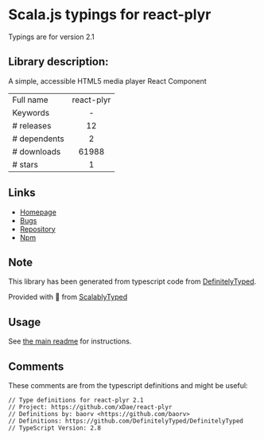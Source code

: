 
# Scala.js typings for react-plyr

Typings are for version 2.1

## Library description:
A simple, accessible HTML5 media player React Component

|                    |                 |
| ------------------ | :-------------: |
| Full name          | react-plyr |
| Keywords           | - |
| # releases         | 12 |
| # dependents       | 2 |
| # downloads        | 61988 |
| # stars            | 1 |

## Links
- [Homepage](https://github.com/xDae/react-plyr)
- [Bugs](https://github.com/xDae/react-plyr/issues)
- [Repository](https://github.com/xDae/react-plyr)
- [Npm](https://www.npmjs.com/package/react-plyr)
    


## Note
This library has been generated from typescript code from [DefinitelyTyped](https://definitelytyped.org).

Provided with :purple_heart: from [ScalablyTyped](https://github.com/oyvindberg/ScalablyTyped)

## Usage
See [the main readme](../../readme.md) for instructions.

## Comments

These comments are from the typescript definitions and might be useful:
```
// Type definitions for react-plyr 2.1
// Project: https://github.com/xDae/react-plyr
// Definitions by: baorv <https://github.com/baorv>
// Definitions: https://github.com/DefinitelyTyped/DefinitelyTyped
// TypeScript Version: 2.8

```

